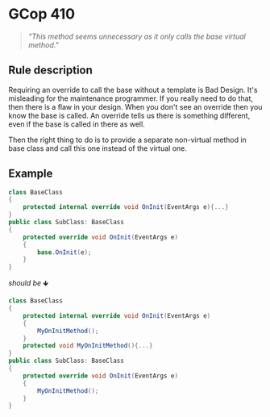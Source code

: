 ﻿# GCop 410

> *"This method seems unnecessary as it only calls the base virtual method."*

## Rule description

Requiring an override to call the base without a template is Bad Design. It's misleading for the maintenance programmer. If you really need to do that, then there is a flaw in your design. When you don't see an override then you know the base is called. An override tells us there is something different, even if the base is called in there as well. 

Then the right thing to do is to provide a separate non-virtual method in base class and call this one instead of the virtual one.

## Example

```csharp
class BaseClass
{
    protected internal override void OnInit(EventArgs e){...}
}
public class SubClass: BaseClass
{
    protected override void OnInit(EventArgs e)
    {
        base.OnInit(e);
    }
}
```

*should be* 🡻

```csharp
class BaseClass
{
    protected internal override void OnInit(EventArgs e)
    {
        MyOnInitMethod();
    }
    protected void MyOnInitMethod(){...}
}
public class SubClass: BaseClass
{
    protected override void OnInit(EventArgs e)
    {
        MyOnInitMethod();
    }
}
```